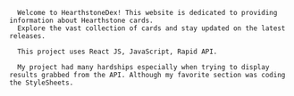       Welcome to HearthstoneDex! This website is dedicated to providing information about Hearthstone cards.
      Explore the vast collection of cards and stay updated on the latest releases.
      
      This project uses React JS, JavaScript, Rapid API.

      My project had many hardships especially when trying to display results grabbed from the API. Although my favorite section was coding the StyleSheets.

      

